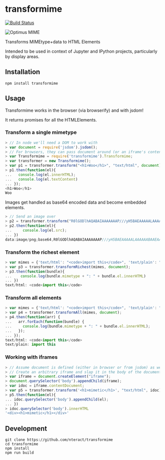 # transformime

[![Build Status](https://travis-ci.org/nteract/transformime.svg)](https://travis-ci.org/nteract/transformime)

![Optimus MIME](https://cloud.githubusercontent.com/assets/836375/8655086/6afd9854-2954-11e5-8427-05d7c4153b3d.png)

Transforms MIMEtype+data to HTML Elements

Intended to be used in context of Jupyter and IPython projects, particularly by display areas.

## Installation

```
npm install transformime
```

## Usage

Transformime works in the browser (via browserify) and with jsdom!

It returns promises for all the HTMLElements.

### Transform a single mimetype

```javascript
> // In node we'll need a DOM to work with
> var document = require('jsdom').jsdom();
> // For browsers, they can pass document around (or an iframe's contentDocument)
> var Transformime = require('transformime').Transformime;
> var transformer = new Transformime();
> var p1 = transformer.transform("<h1>Woo</h1>", "text/html", document);
> p1.then(function(el){
...   console.log(el.innerHTML);
...   console.log(el.textContent)
... });
<h1>Woo</h1>
Woo
```

Images get handled as base64 encoded data and become embedded elements.

```javascript
> // Send an image over
> p2 = transformer.transform("R0lGODlhAQABAIAAAAAAAP///yH5BAEAAAAALAAAAAABAAEAAAIBRAA7", "image/png", document)
> p2.then(function(el){
...     console.log(el.src);
... })
data:image/png;base64,R0lGODlhAQABAIAAAAAAAP///yH5BAEAAAAALAAAAAABAAEAAAIBRAA7
```

### Transform the richest element
```javascript
> var mimes = {'text/html': "<code>import this</code>", 'text/plain': "import this"}
> var p3 = transformer.transformRichest(mimes, document);
> p3.then(function(bundle){
...    console.log(bundle.mimetype + ": " + bundle.el.innerHTML)
... })
text/html: <code>import this</code>
```

### Transform all elements
```javascript
> var mimes = {'text/html': "<code>import this</code>", 'text/plain': "import this"}
> var p4 = transformer.transformAll(mimes, document);
> p4.then(function(arr) {
...   arr.forEach(function(bundle) {
...     console.log(bundle.mimetype + ": " + bundle.el.innerHTML);
...   });
... });
text/html: <code>import this</code>
text/plain: import this
```

### Working with iframes

```javascript
> // Assume document is defined (either in browser or from jsdom) as well as transformer
> // Create an arbitrary iframe and slap it in the body of the document
> var iframe = document.createElement("iframe");
> document.querySelector('body').appendChild(iframe);
> var idoc = iframe.contentDocument;
> var p5 = transformer.transform('<h1>mimetic</h1>', "text/html", idoc);
> p5.then(function(el){
... idoc.querySelector('body').appendChild(el);
... })
> idoc.querySelector('body').innerHTML
'<div><h1>mimetic</h1></div>'
```

## Development

```
git clone https://github.com/nteract/transformime
cd transformime
npm install
npm run build
```
